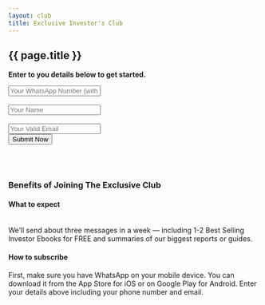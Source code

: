```yaml
---
layout: club
title: Exclusive Investor's Club
---
```

<section>
    <div class="section-title">
        <h1><span>{{ page.title }}</span></h1>
    </div>

<strong>Enter to you details below to get started.</strong>

<form action="https://send.pageclip.co/pJDKofkNAyqkwTtBwlIXknP01775P9yT" class="pageclip-form" method="post">
 
 <div class="form-group row">
     <div class="col-md-6">
  <input class="form-control" type="text" name="whatsapp" placeholder="Your WhatsApp Number (with Country Code)" required />
</div>
    <br>
    
 <div class="col-md-6">
 <input class="form-control" type="text" name="name" placeholder="Your Name" required />
 </div>
<br>
 <div class="col-md-6">
  <input class="form-control" type="email" name="email" placeholder="Your Valid Email" required />
</div>

</div>

  <button type="submit" class="btn btn-success pageclip-form__submit">
    <span>Submit Now</span>
  </button>
</form>

<br>
<br>
<h3>Benefits of Joining The Exclusive Club</h3>

<h4> What to expect</h4>
<br>
We’ll send about three messages in a week — including 1-2 Best Selling Investor Ebooks for FREE and summaries of our biggest reports or guides. 
<br>
 <h4> How to subscribe</h4> 
First, make sure you have WhatsApp on your mobile device. You can download it from the App Store for iOS or on Google Play for Android. Enter your details above including your phone number and email. 

 
 
</section>
